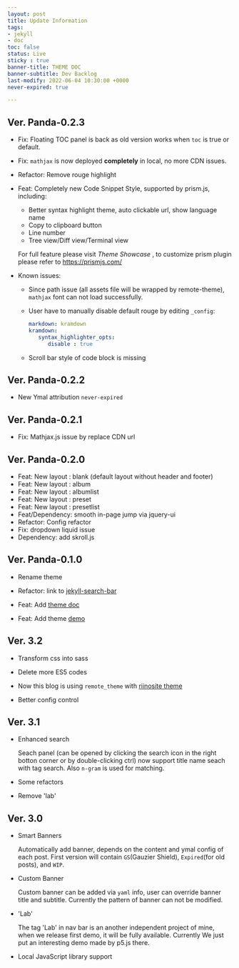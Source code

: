 ```yaml
---
layout: post
title: Update Information
tags: 
- jekyll 
- doc
toc: false
status: Live
sticky : true
banner-title: THEME DOC
banner-subtitle: Dev Backlog
last-modify: 2022-06-04 10:30:00 +0000
never-expired: true

---
```

## Ver. Panda-0.2.3

 - Fix: Floating TOC panel is back as old version works when `toc` is true or default.

 - Fix: `mathjax` is now deployed **completely** in local, no more CDN issues.

 - Refactor: Remove rouge highlight

 - Feat: Completely new Code Snippet Style, supported by prism.js, including:

   - Better syntax highlight theme, auto clickable url, show language name
   - Copy to clipboard button
   - Line number
   - Tree view/Diff view/Terminal view

   For full feature please visit *Theme Showcase* , to customize prism plugin please refer to https://prismjs.com/
   
- Known issues:

  - Since path issue (all assets file will be wrapped by remote-theme), `mathjax` font can not load successfully.
  
  - User have to manually disable default rouge by editing `_config`:
  
    ```yml
    markdown: kramdown
    kramdown:
       syntax_highlighter_opts:
          disable : true
    ```
  
  - Scroll bar style of code block is missing
  
   


## Ver. Panda-0.2.2 


 - New Ymal attribution `never-expired`

## Ver. Panda-0.2.1

 - Fix: Mathjax.js issue by replace CDN url



## Ver. Panda-0.2.0 

- Feat: New layout : blank (default layout without header and footer)
- Feat: New layout : album
- Feat: New layout : albumlist
- Feat: New layout : preset
- Feat: New layout : presetlist
- Feat/Dependency: smooth in-page jump via jquery-ui 
- Refactor: Config refactor
- Fix: dropdown liquid issue
- Dependency:  add skroll.js

## Ver. Panda-0.1.0

- Rename theme

- Refactor:  link to [jekyll-search-bar](https://github.com/sorphwer/jekyll-theme-panda)

- Feat: Add [theme doc](https://github.com/sorphwer/jekyll-theme-panda)

- Feat: Add theme [demo](https://riino.site/jekyll-theme-panda/)

## Ver. 3.2

- Transform css into sass

- Delete more ES5 codes

- Now this blog is using `remote_theme` with [riinosite theme](https://github.com/sorphwer/jekyll-theme-panda)

- Better config control



## Ver. 3.1

-  Enhanced search 
   
   Seach panel (can be opened by clicking the search icon in the right botton corner or by double-clicking ctrl) now support title name seach with tag search. Also `n-gram` is used for matching.

-  Some refactors

-  Remove 'lab'

## Ver. 3.0

-  Smart Banners

    Automatically add banner, depends on the content and ymal config of each post. First version will contain `GS`(Gauzier Shield), `Expired`(for old posts), and `WIP`.

-  Custom Banner

    Custom banner can be added via `yaml` info, user can override banner title and subtitle. Currently the pattern of banner can not be modified.

-  'Lab'

    The tag 'Lab' in nav bar is an another independent project of mine, when we release first demo, it will be fully available. Currently We just put an interesting demo made by p5.js there.

-  Local JavaScript library support
